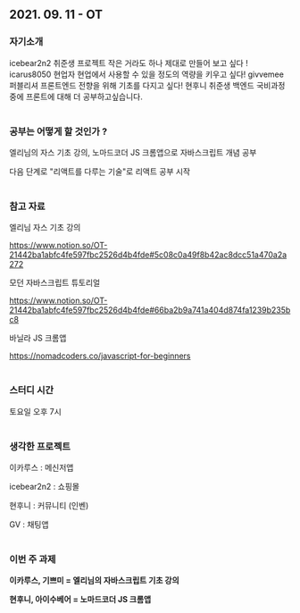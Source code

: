 ## 2021. 09. 11 - OT

### 자기소개

icebear2n2		취준생		프로젝트 작은 거라도 하나 제대로 만들어 보고 싶다 !
icarus8050		현업자		현업에서 사용할 수 있을 정도의 역량을 키우고 싶다!
givvemee		퍼블리셔		프론트엔드 전향을 위해 기초를 다지고 싶다! 
현후니				취준생	 	백엔드 국비과정중에 프론트에 대해 더 공부하고싶습니다.
<br/>
<br/>


### 공부는 어떻게 할 것인가 ?

엘리님의 자스 기초 강의, 노마드코더 JS 크롬앱으로 자바스크립트 개념 공부

다음 단계로 "리액트를 다루는 기술"로 리액트 공부 시작
<br/>
<br/>


### 참고 자료

엘리님 자스 기초 강의

https://www.notion.so/OT-21442ba1abfc4fe597fbc2526d4b4fde#5c08c0a49f8b42ac8dcc51a470a2a272



모던 자바스크립트 튜토리얼

https://www.notion.so/OT-21442ba1abfc4fe597fbc2526d4b4fde#66ba2b9a741a404d874fa1239b235bc8



바닐라 JS 크롬앱

https://nomadcoders.co/javascript-for-beginners
<br/>
<br/>


### 스터디 시간

토요일 오후 7시
<br/>
<br/>


### 생각한 프로젝트

이카루스 : 메신저앱

icebear2n2 : 쇼핑몰

현후니 : 커뮤니티 (인벤)

GV : 채팅앱
<br/>
<br/>


### 이번 주 과제

**이카루스, 기쁘미 = 엘리님의 자바스크립트 기초 강의**

**현후니, 아이수베어 = 노마드코더 JS 크롬앱**

